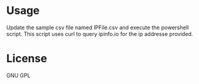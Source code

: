 
# Usage
Update the sample csv file named IPFile.csv and execute the powershell script. This script uses curl to query ipinfo.io for the ip addresse provided.

# License
GNU GPL